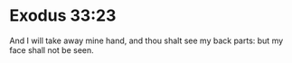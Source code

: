 # Exodus 33:23

And I will take away mine hand, and thou shalt see my back parts: but my face shall not be seen.